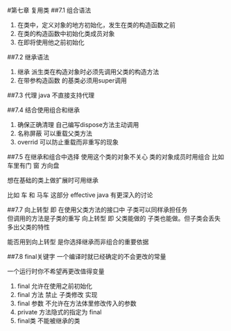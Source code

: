 #第七章 复用类
##7.1 组合语法
1. 在类中，定义对象的地方初始化，发生在类的构造函数之前
2. 在类的构造函数中初始化类成员对象
3. 在即将使用他之前初始化  

##7.2 继承语法
1. 继承 派生类在构造对象时必须先调用父类的构造方法
2. 在带参构造函数 的基类必须用super调用

##7.3 代理
java 不直接支持代理

##7.4 结合使用组合和继承
1. 确保正确清理 自己编写dispose方法主动调用
2. 名称屏蔽 可以重载父类方法
3. overrid 可以防止重载而非重写的现象

##7.5 在继承和组合中选择
使用这个类的对象不关心 类的对象成员时用组合
比如 车里有门 窗 方向盘

想在基础的类上做扩展时可用继承

比如 车  和 马车
这部分 effective java 有更深入的讨论

##7.7 向上转型
即 在使用父类方法的接口中 子类可以同样承担任务  
但调用的方法是子类的重写
向上转型 即 父类能做的 子类也能做。但子类会丢失多出父类的特性

能否用到向上转型 是你选择继承而非组合的重要依据

##7.8 final关键字
一个编译时就已经确定的不会更改的常量

一个运行时你不希望再更改值得变量
1. final 允许在使用之前初始化
2. final 方法 禁止 子类修改 实现
3. final 参数 不允许在方法体里修改传入的参数
4. private 方法隐式的指定为 final
5. final类 不能被继承的类


